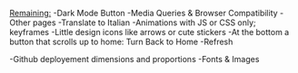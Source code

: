 <Remaining:>
    -Dark Mode Button
    -Media Queries & Browser Compatibility
    -Other pages
    -Translate to Italian
    -Animations with JS or CSS only; keyframes
    -Little design icons like arrows or cute stickers
    -At the bottom a button that scrolls up to home: Turn Back to Home
    -Refresh

<To be checked after finishing:>
    -Github deployement dimensions and proportions
    -Fonts & Images
